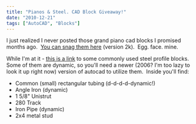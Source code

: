 ```yaml
---
title: "Pianos & Steel. CAD Block Giveaway!"
date: "2010-12-21"
tags: ["AutoCAD", "Blocks"]
---
```


I just realized I never posted those grand piano cad blocks I promised months ago.  [You can snag them here](https://scenic-shop.com/files/cad/Blocks/Pianos.dwg) (version 2k).  Egg. face. mine.

While I'm at it - [this is a link](https://scenic-shop.com/files/cad/Blocks/SteelProfiles.dwg) to some commonly used steel profile blocks.  Some of them are dynamic, so you'll need a newer (2006? I'm too lazy to look it up right now) version of autocad to utilize them.  Inside you'll find:

- Common (small) rectangular tubing (d-d-d-d-dynamic!)
- Angle Iron (dynamic)
- 1 5/8" Unistrut
- 280 Track
- Iron Pipe (dynamic)
- 2x4 metal stud
